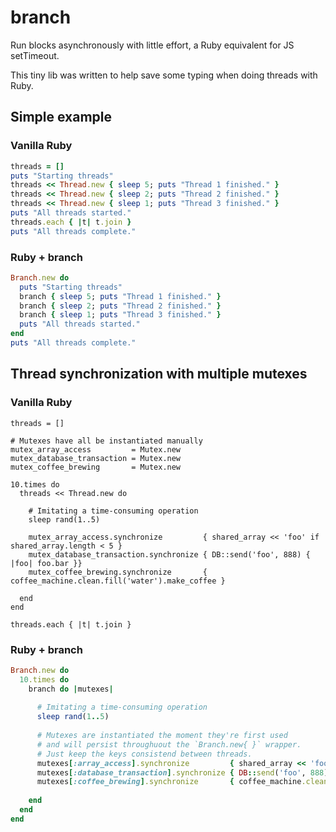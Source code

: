 branch
======

Run blocks asynchronously with little effort, a Ruby equivalent for JS setTimeout.

This tiny lib was written to help save some typing when doing threads with Ruby.



Simple example
--------------

### Vanilla Ruby

```rb
threads = []
puts "Starting threads"
threads << Thread.new { sleep 5; puts "Thread 1 finished." }
threads << Thread.new { sleep 2; puts "Thread 2 finished." }
threads << Thread.new { sleep 1; puts "Thread 3 finished." }
puts "All threads started."
threads.each { |t| t.join }
puts "All threads complete."
```


### Ruby + branch

```ruby
Branch.new do
  puts "Starting threads"
  branch { sleep 5; puts "Thread 1 finished." }
  branch { sleep 2; puts "Thread 2 finished." }
  branch { sleep 1; puts "Thread 3 finished." }
  puts "All threads started."
end
puts "All threads complete."
```



Thread synchronization with multiple mutexes
--------------------------------------------

### Vanilla Ruby

```
threads = []

# Mutexes have all be instantiated manually
mutex_array_access         = Mutex.new
mutex_database_transaction = Mutex.new
mutex_coffee_brewing       = Mutex.new

10.times do
  threads << Thread.new do
    
    # Imitating a time-consuming operation
    sleep rand(1..5)
    
    mutex_array_access.synchronize         { shared_array << 'foo' if shared_array.length < 5 }
    mutex_database_transaction.synchronize { DB::send('foo', 888) { |foo| foo.bar }}
    mutex_coffee_brewing.synchronize       { coffee_machine.clean.fill('water').make_coffee }
    
  end
end

threads.each { |t| t.join }
```


### Ruby + branch

```ruby
Branch.new do
  10.times do
    branch do |mutexes|
      
      # Imitating a time-consuming operation
      sleep rand(1..5)
    
      # Mutexes are instantiated the moment they're first used
      # and will persist throughuout the `Branch.new{ }` wrapper.
      # Just keep the keys consistend between threads.
      mutexes[:array_access].synchronize         { shared_array << 'foo' if shared_array.length < 5 }
      mutexes[:database_transaction].synchronize { DB::send('foo', 888) { |foo| foo.bar }}
      mutexes[:coffee_brewing].synchronize       { coffee_machine.clean.fill('water').make_coffee }
      
    end
  end
end
```
